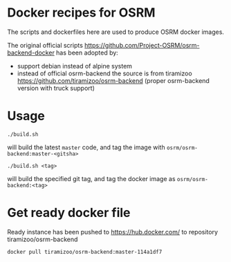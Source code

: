 # Docker recipes for OSRM

The scripts and dockerfiles here are used to produce OSRM docker images.

The original official scripts https://github.com/Project-OSRM/osrm-backend-docker has been adopted by:
- support debian instead of alpine system
- instead of official osrm-backend the source is from tiramizoo https://github.com/tiramizoo/osrm-backend
(proper osrm-backend version with truck support)

# Usage

```
./build.sh
```

will build the latest `master` code, and tag the image with `osrm/osrm-backend:master-<gitsha>`

```
./build.sh <tag>
```

will build the specified git tag, and tag the docker image as `osrm/osrm-backend:<tag>`

# Get ready docker file
Ready instance has been pushed to https://hub.docker.com/ to repository tiramizoo/osrm-backend 

```
docker pull tiramizoo/osrm-backend:master-114a1df7
```
